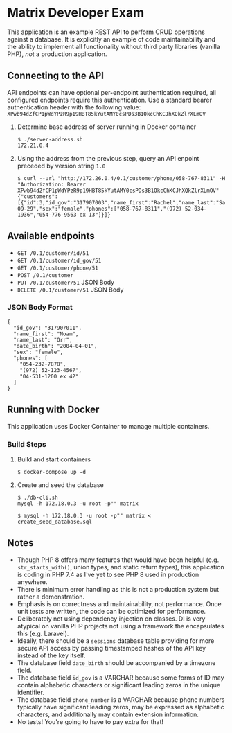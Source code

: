 
# Matrix Developer Exam

This application is an example REST API to perform CRUD operations against a database. It is explicitly an example of code maintainability and the ability to implement all functionality without third party libraries (vanilla PHP), _not_ a production application.


## Connecting to the API

API endpoints can have optional per-endpoint authentication required, all configured endpoints require this authentication. Use a standard bearer authentication header with the following value: `XPwb94dZfCP1pWdYPzR9p19HBT85kYutAMY0csPDs3B1OkcChKCJhXQkZlrXLmOV`

1. Determine base address of server running in Docker container
    ```
    $ ./server-address.sh 
    172.21.0.4
    ```

2. Using the address from the previous step, query an API enpoint preceded by version string `1.0`
    ```
    $ curl --url "http://172.26.0.4/0.1/customer/phone/058-767-8311" -H "Authorization: Bearer XPwb94dZfCP1pWdYPzR9p19HBT85kYutAMY0csPDs3B1OkcChKCJhXQkZlrXLmOV"
    {"customers":[{"id":3,"id_gov":"317907003","name_first":"Rachel","name_last":"Sara","date_birth":"2013-09-29","sex":"female","phones":["058-767-8311","(972) 52-034-1936","054-776-9563 ex 13"]}]}
    ```


## Available endpoints

* `GET /0.1/customer/id/51`
* `GET /0.1/customer/id_gov/51`
* `GET /0.1/customer/phone/51`
* `POST /0.1/customer`
* `PUT /0.1/customer/51` JSON Body
* `DELETE /0.1/customer/51` JSON Body

### JSON Body Format

```
{
  "id_gov": "317907011",
  "name_first": "Noam",
  "name_last": "Orr",
  "date_birth": "2004-04-01",
  "sex": "female",
  "phones": [
    "054-232-7878",
    "(972) 52-123-4567",
    "04-531-1200 ex 42"
  ]
}
```

## Running with Docker

This application uses Docker Container to manage multiple containers.

### Build Steps

1. Build and start containers
    ```
    $ docker-compose up -d
    ```

2. Create and seed the database
    ```
    $ ./db-cli.sh
    mysql -h 172.18.0.3 -u root -p"" matrix

    $ mysql -h 172.18.0.3 -u root -p"" matrix < create_seed_database.sql
    ```
   

## Notes

* Though PHP 8 offers many features that would have been helpful (e.g. `str_starts_with()`, union types, and static return types), this application is coding in PHP 7.4 as I've yet to see PHP 8 used in production anywhere.
* There is minimum error handling as this is not a production system but rather a demonstration.
* Emphasis is on correctness and maintainability, not performance. Once unit tests are written, the code can be optimized for performance.
* Deliberately not using dependency injection on classes. DI is very atypical on vanilla PHP projects not using a framework the encapsulates this (e.g. Laravel).
* Ideally, there should be a `sessions` database table providing for more secure API access by passing timestamped hashes of the API key instead of the key itself.
* The database field `date_birth` should be accompanied by a timezone field.
* The database field `id_gov` is a VARCHAR because some forms of ID may contain alphabetic characters or significant leading zeros in the unique identifier.
* The database field `phone_number` is a VARCHAR because phone numbers typically have significant leading zeros, may be expressed as alphabetic characters, and additionally may contain extension information.
* No tests! You're going to have to pay extra for that!


